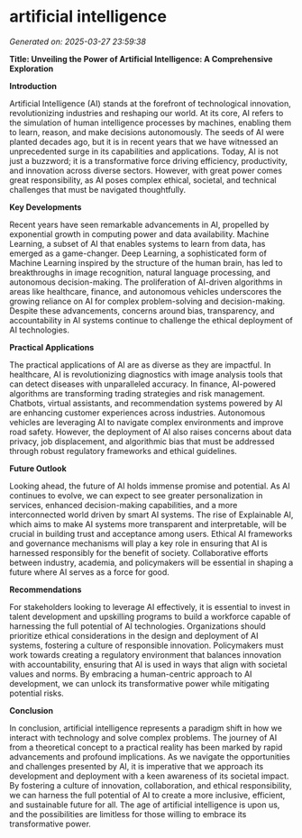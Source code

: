# artificial intelligence

*Generated on: 2025-03-27 23:59:38*

**Title: Unveiling the Power of Artificial Intelligence: A Comprehensive Exploration**

**Introduction**

Artificial Intelligence (AI) stands at the forefront of technological innovation, revolutionizing industries and reshaping our world. At its core, AI refers to the simulation of human intelligence processes by machines, enabling them to learn, reason, and make decisions autonomously. The seeds of AI were planted decades ago, but it is in recent years that we have witnessed an unprecedented surge in its capabilities and applications. Today, AI is not just a buzzword; it is a transformative force driving efficiency, productivity, and innovation across diverse sectors. However, with great power comes great responsibility, as AI poses complex ethical, societal, and technical challenges that must be navigated thoughtfully.

**Key Developments**

Recent years have seen remarkable advancements in AI, propelled by exponential growth in computing power and data availability. Machine Learning, a subset of AI that enables systems to learn from data, has emerged as a game-changer. Deep Learning, a sophisticated form of Machine Learning inspired by the structure of the human brain, has led to breakthroughs in image recognition, natural language processing, and autonomous decision-making. The proliferation of AI-driven algorithms in areas like healthcare, finance, and autonomous vehicles underscores the growing reliance on AI for complex problem-solving and decision-making. Despite these advancements, concerns around bias, transparency, and accountability in AI systems continue to challenge the ethical deployment of AI technologies.

**Practical Applications**

The practical applications of AI are as diverse as they are impactful. In healthcare, AI is revolutionizing diagnostics with image analysis tools that can detect diseases with unparalleled accuracy. In finance, AI-powered algorithms are transforming trading strategies and risk management. Chatbots, virtual assistants, and recommendation systems powered by AI are enhancing customer experiences across industries. Autonomous vehicles are leveraging AI to navigate complex environments and improve road safety. However, the deployment of AI also raises concerns about data privacy, job displacement, and algorithmic bias that must be addressed through robust regulatory frameworks and ethical guidelines.

**Future Outlook**

Looking ahead, the future of AI holds immense promise and potential. As AI continues to evolve, we can expect to see greater personalization in services, enhanced decision-making capabilities, and a more interconnected world driven by smart AI systems. The rise of Explainable AI, which aims to make AI systems more transparent and interpretable, will be crucial in building trust and acceptance among users. Ethical AI frameworks and governance mechanisms will play a key role in ensuring that AI is harnessed responsibly for the benefit of society. Collaborative efforts between industry, academia, and policymakers will be essential in shaping a future where AI serves as a force for good.

**Recommendations**

For stakeholders looking to leverage AI effectively, it is essential to invest in talent development and upskilling programs to build a workforce capable of harnessing the full potential of AI technologies. Organizations should prioritize ethical considerations in the design and deployment of AI systems, fostering a culture of responsible innovation. Policymakers must work towards creating a regulatory environment that balances innovation with accountability, ensuring that AI is used in ways that align with societal values and norms. By embracing a human-centric approach to AI development, we can unlock its transformative power while mitigating potential risks.

**Conclusion**

In conclusion, artificial intelligence represents a paradigm shift in how we interact with technology and solve complex problems. The journey of AI from a theoretical concept to a practical reality has been marked by rapid advancements and profound implications. As we navigate the opportunities and challenges presented by AI, it is imperative that we approach its development and deployment with a keen awareness of its societal impact. By fostering a culture of innovation, collaboration, and ethical responsibility, we can harness the full potential of AI to create a more inclusive, efficient, and sustainable future for all. The age of artificial intelligence is upon us, and the possibilities are limitless for those willing to embrace its transformative power.
